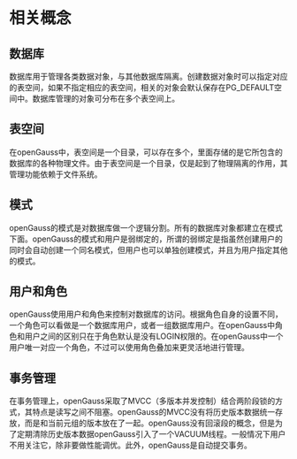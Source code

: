 # 相关概念<a name="ZH-CN_TOPIC_0242370172"></a>

## 数据库<a name="zh-cn_topic_0237120248_zh-cn_topic_0059779238_s81123a0249f349a9af2c50cc1641ff54"></a>

数据库用于管理各类数据对象，与其他数据库隔离。创建数据对象时可以指定对应的表空间，如果不指定相应的表空间，相关的对象会默认保存在PG\_DEFAULT空间中。数据库管理的对象可分布在多个表空间上。

## 表空间<a name="zh-cn_topic_0237120248_zh-cn_topic_0059779238_scc21ccb22d48437e9a0811ee7ba1167c"></a>

在openGauss中，表空间是一个目录，可以存在多个，里面存储的是它所包含的数据库的各种物理文件。由于表空间是一个目录，仅是起到了物理隔离的作用，其管理功能依赖于文件系统。

## 模式<a name="zh-cn_topic_0237120248_zh-cn_topic_0059779238_s423bbf6397084f98af46d8e06f4fac95"></a>

openGauss的模式是对数据库做一个逻辑分割。所有的数据库对象都建立在模式下面。openGauss的模式和用户是弱绑定的，所谓的弱绑定是指虽然创建用户的同时会自动创建一个同名模式，但用户也可以单独创建模式，并且为用户指定其他的模式。

## 用户和角色<a name="zh-cn_topic_0237120248_zh-cn_topic_0059779238_sc39162e544dc4f6887963b42c4f86dcb"></a>

openGauss使用用户和角色来控制对数据库的访问。根据角色自身的设置不同，一个角色可以看做是一个数据库用户，或者一组数据库用户。在openGauss中角色和用户之间的区别只在于角色默认是没有LOGIN权限的。在openGauss中一个用户唯一对应一个角色，不过可以使用角色叠加来更灵活地进行管理。

## 事务管理<a name="zh-cn_topic_0237120248_zh-cn_topic_0059779238_sac2ce3a4af3c4bd9bf75f61d658f9402"></a>

在事务管理上，openGauss采取了MVCC（多版本并发控制）结合两阶段锁的方式，其特点是读写之间不阻塞。openGauss的MVCC没有将历史版本数据统一存放，而是和当前元组的版本放在了一起。openGauss没有回滚段的概念，但是为了定期清除历史版本数据openGauss引入了一个VACUUM线程。一般情况下用户不用关注它，除非要做性能调优。此外，openGauss是自动提交事务。

